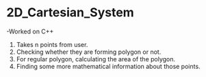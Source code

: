 # 2D_Cartesian_System
-Worked on C++ 
1. Takes n points from user. 
2. Checking whether they are forming polygon or not. 
3. For regular polygon, calculating the area of the polygon. 
4. Finding some more mathematical information about those points. 
